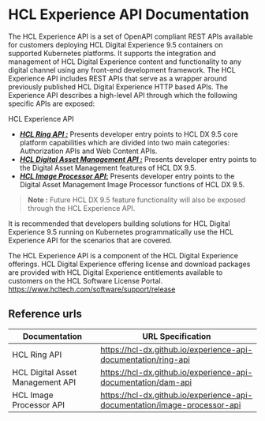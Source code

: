 # HCL Experience API Documentation

The HCL Experience API is a set of OpenAPI compliant REST APIs available for customers deploying HCL Digital Experience 9.5 containers on supported Kubernetes platforms. It supports the integration and management of HCL Digital Experience content and functionality to any digital channel using any front-end development framework. The HCL Experience API includes REST APIs that serve as a wrapper around previously published HCL Digital Experience HTTP based APIs.
The Experience API describes a high-level API through which the following specific APIs are exposed:

HCL Experience API

* [**_HCL Ring API :_**](https://hcl-dx.github.io/experience-api-documentation/ring-api) Presents developer entry points to HCL DX 9.5 core platform capabilities which are divided into two main categories: Authorization APIs and Web Content APIs.
* [**_HCL Digital Asset Management API :_**](https://hcl-dx.github.io/experience-api-documentation/dam-api) Presents developer entry points to the Digital Asset Management features of HCL DX 9.5.
* [**_HCL Image Processor API_:**](https://hcl-dx.github.io/experience-api-documentation/image-processor-api) Presents developer entry points to the Digital Asset Management Image Processor functions of HCL DX 9.5.

> **Note :** Future HCL DX 9.5 feature functionality will also be exposed through the HCL Experience API.

It is recommended that developers building solutions for HCL Digital Experience 9.5 running on Kubernetes programmatically use the HCL Experience API for the scenarios that are covered.

The HCL Experience API is a component of the HCL Digital Experience offerings. HCL Digital Experience offering license and download packages are provided with HCL Digital Experience entitlements available to customers on the HCL Software License Portal. https://www.hcltech.com/software/support/release

## Reference urls 

Documentation | URL Specification
--------------|------------------
HCL Ring API | https://hcl-dx.github.io/experience-api-documentation/ring-api
HCL Digital Asset Management API | https://hcl-dx.github.io/experience-api-documentation/dam-api
HCL Image Processor API | https://hcl-dx.github.io/experience-api-documentation/image-processor-api